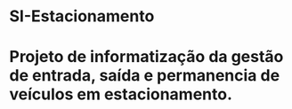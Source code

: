 # SI-Estacionamento
# Projeto de informatização da gestão de entrada, saída e permanencia de veículos em estacionamento.
